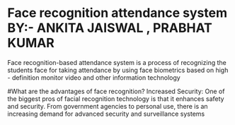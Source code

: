 # Face recognition attendance system BY:- ANKITA JAISWAL , PRABHAT KUMAR
Face recognition-based attendance system is a process of recognizing the students face for taking attendance by using face biometrics based on high - definition monitor video and other information technology

#What are the advantages of face recognition?
Increased Security: One of the biggest pros of facial recognition technology is that it enhances safety and security. From government agencies to personal use, there is an increasing demand for advanced security and surveillance systems
